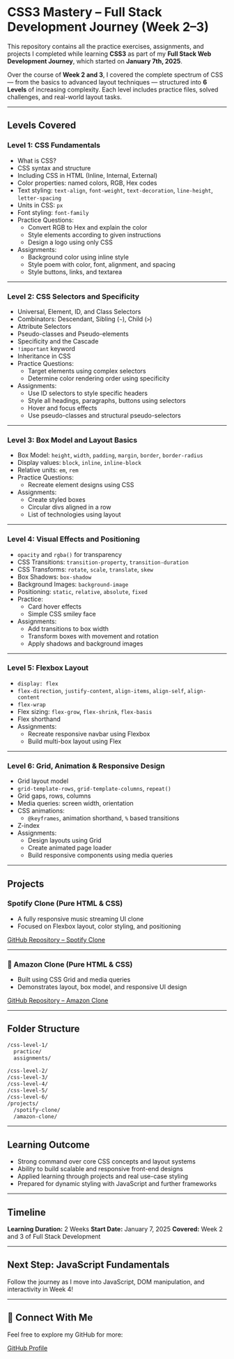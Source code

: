 # CSS3 Mastery – Full Stack Development Journey (Week 2–3)

This repository contains all the practice exercises, assignments, and projects I completed while learning **CSS3** as part of my **Full Stack Web Development Journey**, which started on **January 7th, 2025**.

Over the course of **Week 2 and 3**, I covered the complete spectrum of CSS — from the basics to advanced layout techniques — structured into **6 Levels** of increasing complexity. Each level includes practice files, solved challenges, and real-world layout tasks.

---

##  Levels Covered

###  Level 1: CSS Fundamentals
- What is CSS?
- CSS syntax and structure
- Including CSS in HTML (Inline, Internal, External)
- Color properties: named colors, RGB, Hex codes
- Text styling: `text-align`, `font-weight`, `text-decoration`, `line-height`, `letter-spacing`
- Units in CSS: `px`
- Font styling: `font-family`
- Practice Questions:
  - Convert RGB to Hex and explain the color
  - Style elements according to given instructions
  - Design a logo using only CSS
- Assignments:
  - Background color using inline style
  - Style poem with color, font, alignment, and spacing
  - Style buttons, links, and textarea

---

###  Level 2: CSS Selectors and Specificity
- Universal, Element, ID, and Class Selectors
- Combinators: Descendant, Sibling (`~`), Child (`>`)
- Attribute Selectors
- Pseudo-classes and Pseudo-elements
- Specificity and the Cascade
- `!important` keyword
- Inheritance in CSS
- Practice Questions:
  - Target elements using complex selectors
  - Determine color rendering order using specificity
- Assignments:
  - Use ID selectors to style specific headers
  - Style all headings, paragraphs, buttons using selectors
  - Hover and focus effects
  - Use pseudo-classes and structural pseudo-selectors

---

###  Level 3: Box Model and Layout Basics
- Box Model: `height`, `width`, `padding`, `margin`, `border`, `border-radius`
- Display values: `block`, `inline`, `inline-block`
- Relative units: `em`, `rem`
- Practice Questions:
  - Recreate element designs using CSS
- Assignments:
  - Create styled boxes
  - Circular divs aligned in a row
  - List of technologies using layout

---

###  Level 4: Visual Effects and Positioning
- `opacity` and `rgba()` for transparency
- CSS Transitions: `transition-property`, `transition-duration`
- CSS Transforms: `rotate`, `scale`, `translate`, `skew`
- Box Shadows: `box-shadow`
- Background Images: `background-image`
- Positioning: `static`, `relative`, `absolute`, `fixed`
- Practice:
  - Card hover effects
  - Simple CSS smiley face
- Assignments:
  - Add transitions to box width
  - Transform boxes with movement and rotation
  - Apply shadows and background images

---

###  Level 5: Flexbox Layout
- `display: flex`
- `flex-direction`, `justify-content`, `align-items`, `align-self`, `align-content`
- `flex-wrap`
- Flex sizing: `flex-grow`, `flex-shrink`, `flex-basis`
- Flex shorthand
- Assignments:
  - Recreate responsive navbar using Flexbox
  - Build multi-box layout using Flex

---

###  Level 6: Grid, Animation & Responsive Design
- Grid layout model
- `grid-template-rows`, `grid-template-columns`, `repeat()`
- Grid gaps, rows, columns
- Media queries: screen width, orientation
- CSS animations:
  - `@keyframes`, animation shorthand, `%` based transitions
- Z-index
- Assignments:
  - Design layouts using Grid
  - Create animated page loader
  - Build responsive components using media queries

---

##  Projects

###  Spotify Clone (Pure HTML & CSS)
- A fully responsive music streaming UI clone
- Focused on Flexbox layout, color styling, and positioning

 [GitHub Repository – Spotify Clone](https://github.com/Vishnu-8349/Spotify-Clone-CSS)

---

### 🛒 Amazon Clone (Pure HTML & CSS)
- Built using CSS Grid and media queries
- Demonstrates layout, box model, and responsive UI design

 [GitHub Repository – Amazon Clone](https://github.com/Vishnu-8349/Amazon-Clone-CSS)

---

##  Folder Structure

```bash
/css-level-1/
  practice/
  assignments/
  
/css-level-2/
/css-level-3/
/css-level-4/
/css-level-5/
/css-level-6/
/projects/
  /spotify-clone/
  /amazon-clone/
````

---

##  Learning Outcome

* Strong command over core CSS concepts and layout systems
* Ability to build scalable and responsive front-end designs
* Applied learning through projects and real use-case styling
* Prepared for dynamic styling with JavaScript and further frameworks

---

##  Timeline

**Learning Duration:** 2 Weeks
**Start Date:** January 7, 2025
**Covered:** Week 2 and 3 of Full Stack Development

---

##  Next Step: JavaScript Fundamentals

Follow the journey as I move into JavaScript, DOM manipulation, and interactivity in Week 4!

---

## 📎 Connect With Me

Feel free to explore my GitHub for more:

[GitHub Profile](https://github.com/Vishnu-8349)

```
